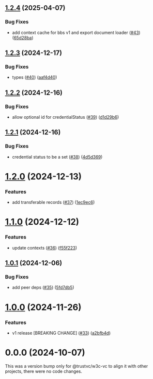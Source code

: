 ## [1.2.4](https://github.com/TrustVC/w3c/compare/@trustvc/w3c-vc@1.2.3...@trustvc/w3c-vc@1.2.4) (2025-04-07)


### Bug Fixes

* add context cache for bbs v1 and export document loader ([#43](https://github.com/TrustVC/w3c/issues/43)) ([65d28ba](https://github.com/TrustVC/w3c/commit/65d28bab684344fe325a1c636fb99c77242d3e72))

## [1.2.3](https://github.com/TrustVC/w3c/compare/@trustvc/w3c-vc@1.2.2...@trustvc/w3c-vc@1.2.3) (2024-12-17)


### Bug Fixes

* types ([#40](https://github.com/TrustVC/w3c/issues/40)) ([aaf4d40](https://github.com/TrustVC/w3c/commit/aaf4d40a7d2551f96adf7cb7e0b68bfeba12c795))

## [1.2.2](https://github.com/TrustVC/w3c/compare/@trustvc/w3c-vc@1.2.1...@trustvc/w3c-vc@1.2.2) (2024-12-16)


### Bug Fixes

* allow optional id for credentialStatus ([#39](https://github.com/TrustVC/w3c/issues/39)) ([d1d29b6](https://github.com/TrustVC/w3c/commit/d1d29b6d7b8fc5f1ed5fb5becc223bc6943b1bcf))

## [1.2.1](https://github.com/TrustVC/w3c/compare/@trustvc/w3c-vc@1.2.0...@trustvc/w3c-vc@1.2.1) (2024-12-16)


### Bug Fixes

* credential status to be a set ([#38](https://github.com/TrustVC/w3c/issues/38)) ([4d5d369](https://github.com/TrustVC/w3c/commit/4d5d3696d45c82e77bdf6458cccdb132fbbe20d5))

# [1.2.0](https://github.com/TrustVC/w3c/compare/@trustvc/w3c-vc@1.1.0...@trustvc/w3c-vc@1.2.0) (2024-12-13)


### Features

* add transferable records ([#37](https://github.com/TrustVC/w3c/issues/37)) ([1ec9ec6](https://github.com/TrustVC/w3c/commit/1ec9ec634c9a4824a895ab03233904411a19883c))

# [1.1.0](https://github.com/TrustVC/w3c/compare/@trustvc/w3c-vc@1.0.1...@trustvc/w3c-vc@1.1.0) (2024-12-12)


### Features

* update contexts ([#36](https://github.com/TrustVC/w3c/issues/36)) ([f55f223](https://github.com/TrustVC/w3c/commit/f55f22329caa8e4b61b5fb642defdc5523edce6a))

## [1.0.1](https://github.com/TrustVC/w3c/compare/@trustvc/w3c-vc@1.0.0...@trustvc/w3c-vc@1.0.1) (2024-12-06)


### Bug Fixes

* add peer deps ([#35](https://github.com/TrustVC/w3c/issues/35)) ([5fd7db5](https://github.com/TrustVC/w3c/commit/5fd7db5c40c6803a4f5d5ab28b2b15499e0a5ee7))

# [1.0.0](https://github.com/TrustVC/w3c/compare/@trustvc/w3c-vc@0.0.0...@trustvc/w3c-vc@1.0.0) (2024-11-26)


### Features

* v1 release [BREAKING CHANGE] ([#33](https://github.com/TrustVC/w3c/issues/33)) ([a2bfb4d](https://github.com/TrustVC/w3c/commit/a2bfb4d8c2ae2582c1ed8a992ea262b0a2fd1353))

# 0.0.0 (2024-10-07)

This was a version bump only for @trustvc/w3c-vc to align it with other projects, there were no code changes.
